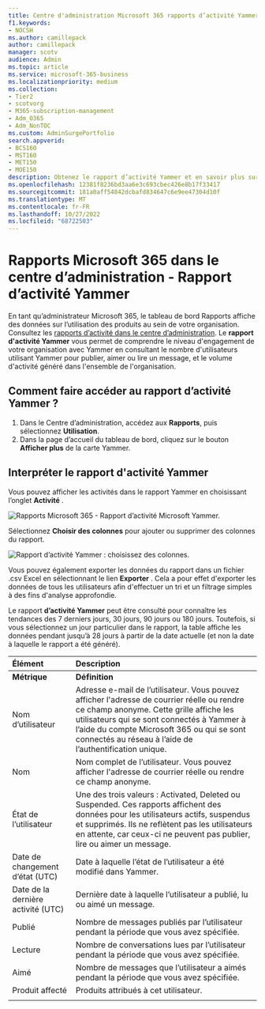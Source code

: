 ```yaml
---
title: Centre d'administration Microsoft 365 rapports d’activité Yammer
f1.keywords:
- NOCSH
ms.author: camillepack
author: camillepack
manager: scotv
audience: Admin
ms.topic: article
ms.service: microsoft-365-business
ms.localizationpriority: medium
ms.collection:
- Tier2
- scotvorg
- M365-subscription-management
- Adm_O365
- Adm_NonTOC
ms.custom: AdminSurgePortfolio
search.appverid:
- BCS160
- MST160
- MET150
- MOE150
description: Obtenez le rapport d’activité Yammer et en savoir plus sur le nombre d’utilisateurs qui utilisent Yammer pour publier, aimer ou lire un message.
ms.openlocfilehash: 12381f8236bd3aa6e3c693cbec426e8b17f33417
ms.sourcegitcommit: 181a0aff54842dcbafd834647c6e9ee47304d10f
ms.translationtype: MT
ms.contentlocale: fr-FR
ms.lasthandoff: 10/27/2022
ms.locfileid: "68722503"
---
```

# <a name="microsoft-365-reports-in-the-admin-center---yammer-activity-report"></a>Rapports Microsoft 365 dans le centre d’administration - Rapport d’activité Yammer

En tant qu’administrateur Microsoft 365, le tableau de bord Rapports affiche des données sur l’utilisation des produits au sein de votre organisation. Consultez les [rapports d’activité dans le centre d’administration](activity-reports.md). Le **rapport d'activité Yammer** vous permet de comprendre le niveau d'engagement de votre organisation avec Yammer en consultant le nombre d'utilisateurs utilisant Yammer pour publier, aimer ou lire un message, et le volume d'activité généré dans l'ensemble de l'organisation. 
 
## <a name="how-do-i-get-to-the-yammer-activity-report"></a>Comment faire accéder au rapport d’activité Yammer ?

1. Dans le Centre d’administration, accédez aux **Rapports**, puis sélectionnez **Utilisation**. 
2. Dans la page d’accueil du tableau de bord, cliquez sur le bouton **Afficher plus** de la carte Yammer.

  
## <a name="interpret-the-yammer-activity-report"></a>Interpréter le rapport d'activité Yammer

Vous pouvez afficher les activités dans le rapport Yammer en choisissant l’onglet **Activité** .

![Rapports Microsoft 365 - Rapport d’activité Microsoft Yammer.](../../media/9b251183-c2b3-430c-ab2d-58bf11e7e3ae.png)

Sélectionnez **Choisir des colonnes** pour ajouter ou supprimer des colonnes du rapport.  

![Rapport d’activité Yammer : choisissez des colonnes.](../../media/7ef6351d-f7e9-4504-913d-2c2df9062bf6.png)

Vous pouvez également exporter les données du rapport dans un fichier .csv Excel en sélectionnant le lien **Exporter** . Cela a pour effet d'exporter les données de tous les utilisateurs afin d'effectuer un tri et un filtrage simples à des fins d'analyse approfondie. 

Le rapport **d’activité Yammer** peut être consulté pour connaître les tendances des 7 derniers jours, 30 jours, 90 jours ou 180 jours. Toutefois, si vous sélectionnez un jour particulier dans le rapport, la table affiche les données pendant jusqu’à 28 jours à partir de la date actuelle (et non la date à laquelle le rapport a été généré).
  
|Élément|Description|
|:-----|:-----|
|**Métrique**|**Définition**|
|Nom d’utilisateur  <br/> |Adresse e-mail de l’utilisateur. Vous pouvez afficher l'adresse de courrier réelle ou rendre ce champ anonyme. Cette grille affiche les utilisateurs qui se sont connectés à Yammer à l’aide du compte Microsoft 365 ou qui se sont connectés au réseau à l’aide de l’authentification unique. <br/> |
|Nom  <br/> |Nom complet de l’utilisateur. Vous pouvez afficher l'adresse de courrier réelle ou rendre ce champ anonyme.  <br/> |
|État de l’utilisateur  <br/> |Une des trois valeurs : Activated, Deleted ou Suspended. Ces rapports affichent des données pour les utilisateurs actifs, suspendus et supprimés. Ils ne reflètent pas les utilisateurs en attente, car ceux-ci ne peuvent pas publier, lire ou aimer un message.  <br/> |
|Date de changement d’état (UTC)  <br/> |Date à laquelle l’état de l’utilisateur a été modifié dans Yammer.  <br/> |
|Date de la dernière activité (UTC)  <br/> | Dernière date à laquelle l’utilisateur a publié, lu ou aimé un message.  <br/> |
|Publié  <br/> |Nombre de messages publiés par l’utilisateur pendant la période que vous avez spécifiée. <br/>|
|Lecture  <br/> |Nombre de conversations lues par l’utilisateur pendant la période que vous avez spécifiée.  <br/> |
|Aimé  <br/> |Nombre de messages que l’utilisateur a aimés pendant la période que vous avez spécifiée.  <br/>|
|Produit affecté  <br/> |Produits attribués à cet utilisateur.|
|||